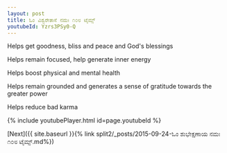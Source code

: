 ```yaml
---
layout: post
title: ಓಂ ವಿಶ್ವರೇತಾಸೆ ನಮಃ ೧೦೮ ಟೈಮ್ಸ್
youtubeId: Yzrs3PSy0-Q
---
```

 
 
Helps get goodness, bliss and peace and God's blessings
 
Helps remain focused, help generate inner energy 
 
Helps boost physical and mental health 
 
Helps remain grounded and generates a sense of gratitude towards the greater power 
 
Helps reduce bad karma
 
 
 
 


{% include youtubePlayer.html id=page.youtubeId %}
 
[Next]({{ site.baseurl }}{% link  split2/_posts/2015-09-24-ಓಂ ಶುಭೇಕ್ಷಣಾಯ ನಮಃ ೧೦೮ ಟೈಮ್ಸ್.md%})
 
